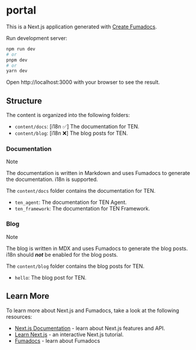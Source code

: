 # portal

This is a Next.js application generated with
[Create Fumadocs](https://github.com/fuma-nama/fumadocs).

Run development server:

```bash
npm run dev
# or
pnpm dev
# or
yarn dev
```

Open http://localhost:3000 with your browser to see the result.

## Structure

The content is organized into the following folders:

- `content/docs`: [i18n ✅] The documentation for TEN.
- `content/blog`: [i18n ❌] The blog posts for TEN.

### Documentation

> [!NOTE]
> The documentation is written in Markdown and uses Fumadocs to generate the
> documentation.
> i18n is supported.

The `content/docs` folder contains the documentation for TEN.

- `ten_agent`: The documentation for TEN Agent.
- `ten_framework`: The documentation for TEN Framework.

### Blog

> [!NOTE]
> The blog is written in MDX and uses Fumadocs to generate the blog posts.
> i18n should **_not_** be enabled for the blog posts.

The `content/blog` folder contains the blog posts for TEN.

- `hello`: The blog post for TEN.

## Learn More

To learn more about Next.js and Fumadocs, take a look at the following
resources:

- [Next.js Documentation](https://nextjs.org/docs) - learn about Next.js
  features and API.
- [Learn Next.js](https://nextjs.org/learn) - an interactive Next.js tutorial.
- [Fumadocs](https://fumadocs.vercel.app) - learn about Fumadocs
